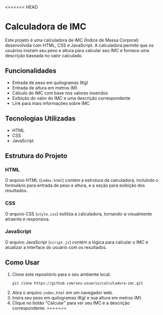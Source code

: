 <<<<<<< HEAD
# Calculadora de IMC

Este projeto é uma calculadora de IMC (Índice de Massa Corporal) desenvolvida com HTML, CSS e JavaScript. A calculadora permite que os usuários insiram seu peso e altura para calcular seu IMC e fornece uma descrição baseada no valor calculado.

## Funcionalidades
- Entrada de peso em quilogramas (Kg)
- Entrada de altura em metros (M)
- Cálculo do IMC com base nos valores inseridos
- Exibição do valor do IMC e uma descrição correspondente
- Link para mais informações sobre IMC

## Tecnologias Utilizadas
- HTML
- CSS
- JavaScript

## Estrutura do Projeto

### HTML
O arquivo HTML (`index.html`) contém a estrutura da calculadora, incluindo o formulário para entrada de peso e altura, e a seção para exibição dos resultados.

### CSS
O arquivo CSS (`style.css`) estiliza a calculadora, tornando-a visualmente atraente e responsiva.

### JavaScript
O arquivo JavaScript (`script.js`) contém a lógica para calcular o IMC e atualizar a interface do usuário com os resultados.

## Como Usar
1. Clone este repositório para o seu ambiente local:
    ```sh
    git clone https://github.com/seu-usuario/calculadora-imc.git
    ```
2. Abra o arquivo `index.html` em um navegador web.
3. Insira seu peso em quilogramas (Kg) e sua altura em metros (M).
4. Clique no botão "Calcular" para ver seu IMC e a descrição correspondente.
=======
